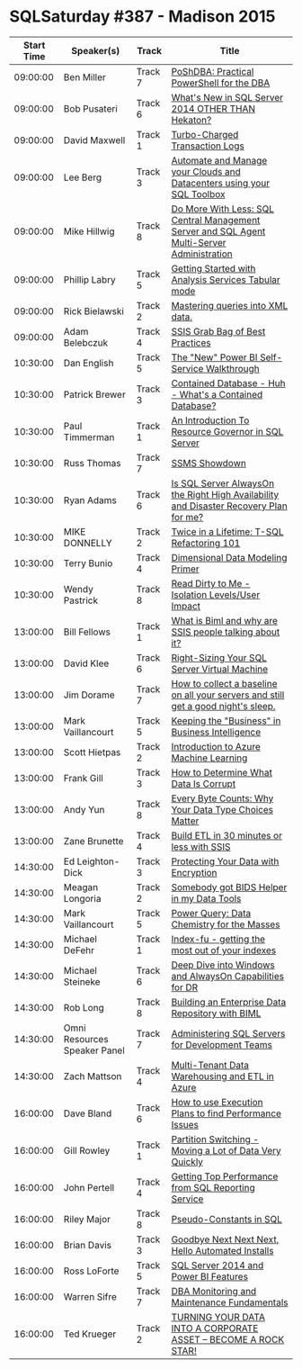 # SQLSaturday #387 - Madison 2015
Start Time|Speaker(s)|Track|Title
---|---|---|---
09:00:00|Ben Miller|Track 7|[PoShDBA: Practical PowerShell for the DBA](10304.md)
09:00:00|Bob Pusateri|Track 6|[What's New in SQL Server 2014 OTHER THAN Hekaton?](10608.md)
09:00:00|David Maxwell|Track 1|[Turbo-Charged Transaction Logs](13326.md)
09:00:00|Lee Berg|Track 3|[Automate and Manage your Clouds and Datacenters using your SQL Toolbox](18983.md)
09:00:00|Mike Hillwig|Track 8|[Do More With Less: SQL Central Management Server and SQL Agent Multi-Server Administration](20575.md)
09:00:00|Phillip Labry|Track 5|[Getting Started with Analysis Services Tabular mode](22129.md)
09:00:00|Rick Bielawski|Track 2|[Mastering queries into XML data.](22681.md)
09:00:00|Adam Belebczuk|Track 4|[SSIS Grab Bag of Best Practices](8994.md)
10:30:00|Dan English|Track 5|[The "New" Power BI Self-Service Walkthrough](13068.md)
10:30:00|Patrick Brewer|Track 3|[Contained Database - Huh - What's a Contained Database?](21769.md)
10:30:00|Paul Timmerman|Track 1|[An Introduction To Resource Governor in SQL Server](22402.md)
10:30:00|Russ Thomas|Track 7|[SSMS Showdown](23600.md)
10:30:00|Ryan Adams|Track 6|[Is SQL Server AlwaysOn the Right High Availability and Disaster Recovery Plan for me?](23769.md)
10:30:00|MIKE DONNELLY|Track 2|[Twice in a Lifetime: T-SQL Refactoring 101](24988.md)
10:30:00|Terry Bunio|Track 4|[Dimensional Data Modeling Primer](26057.md)
10:30:00|Wendy Pastrick|Track 8|[Read Dirty to Me - Isolation Levels/User Impact](27832.md)
13:00:00|Bill Fellows|Track 1|[What is Biml and why are SSIS people talking about it?](10462.md)
13:00:00|David Klee|Track 6|[Right-Sizing Your SQL Server Virtual Machine](12595.md)
13:00:00|Jim Dorame|Track 7|[How to collect a baseline on all your servers and still get a good night's sleep.](15559.md)
13:00:00|Mark Vaillancourt|Track 5|[Keeping the "Business" in Business Intelligence](19667.md)
13:00:00|Scott Hietpas|Track 2|[Introduction to Azure Machine Learning](24417.md)
13:00:00|Frank Gill|Track 3|[How to Determine What Data Is Corrupt](24605.md)
13:00:00|Andy Yun|Track 8|[Every Byte Counts: Why Your Data Type Choices Matter](24892.md)
13:00:00|Zane Brunette|Track 4|[Build ETL in 30 minutes or less with SSIS ](28298.md)
14:30:00|Ed Leighton-Dick|Track 3|[Protecting Your Data with Encryption](13685.md)
14:30:00|Meagan Longoria|Track 2|[Somebody got BIDS Helper in my Data Tools](19216.md)
14:30:00|Mark Vaillancourt|Track 5|[Power Query: Data Chemistry for the Masses](19669.md)
14:30:00|Michael DeFehr|Track 1|[Index-fu - getting the most out of your indexes](19983.md)
14:30:00|Michael Steineke|Track 6|[Deep Dive into Windows and AlwaysOn Capabilities for DR](21152.md)
14:30:00|Rob Long|Track 8|[Building an Enterprise Data Repository with BIML](23159.md)
14:30:00|Omni Resources Speaker Panel|Track 7|[Administering SQL Servers for Development Teams](27042.md)
14:30:00|Zach Mattson|Track 4|[Multi-Tenant Data Warehousing and ETL in Azure](28295.md)
16:00:00|Dave Bland|Track 6|[How to use Execution Plans to find Performance Issues](12329.md)
16:00:00|Gill Rowley|Track 1|[Partition Switching - Moving a Lot of Data Very Quickly](14637.md)
16:00:00|John Pertell|Track 4|[Getting Top Performance from SQL Reporting Service](17547.md)
16:00:00|Riley Major|Track 8|[Pseudo-Constants in SQL](21735.md)
16:00:00|Brian Davis|Track 3|[Goodbye Next Next Next, Hello Automated Installs](22680.md)
16:00:00|Ross LoForte|Track 5|[SQL Server 2014 and Power BI Features](26080.md)
16:00:00|Warren Sifre|Track 7|[DBA Monitoring and Maintenance Fundamentals](27579.md)
16:00:00|Ted Krueger|Track 2|[TURNING YOUR DATA INTO A CORPORATE ASSET – BECOME A ROCK STAR!](35907.md)
